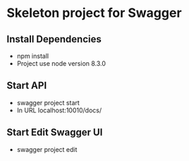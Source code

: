 # Skeleton project for Swagger

## Install Dependencies
- npm install
- Project use node version 8.3.0

## Start API
- swagger project start
- In URL localhost:10010/docs/

## Start Edit Swagger UI
 - swagger project edit
